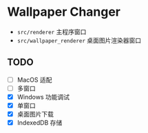 # Wallpaper Changer

- `src/renderer` 主程序窗口
- `src/wallpaper_renderer` 桌面图片渲染器窗口

## TODO
- [ ] MacOS 适配
- [ ] 多窗口
- [x] Windows 功能调试
- [x] 单窗口
- [x] 桌面图片下载
- [x] IndexedDB 存储